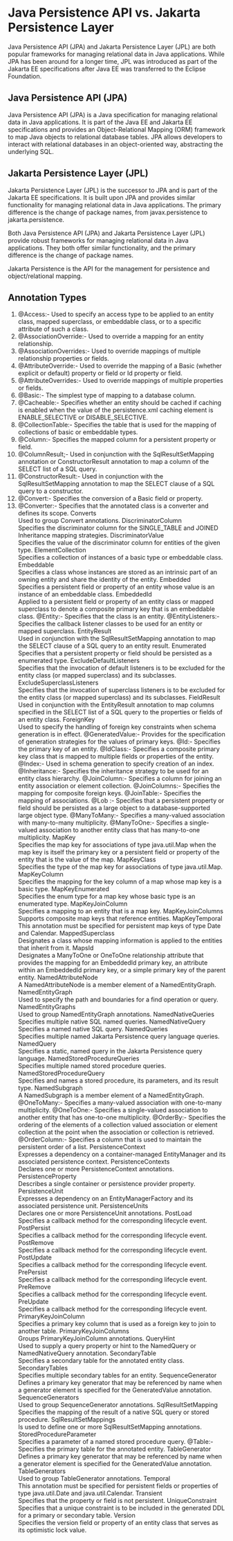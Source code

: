 # Java Persistence API vs. Jakarta Persistence Layer

Java Persistence API (JPA) and Jakarta Persistence Layer (JPL) are both popular frameworks for managing relational data in Java applications. While JPA has been around for a longer time, JPL was introduced as part of the Jakarta EE specifications after Java EE was transferred to the Eclipse Foundation.

## Java Persistence API (JPA)

Java Persistence API (JPA) is a Java specification for managing relational data in Java applications. It is part of the Java EE and Jakarta EE specifications and provides an Object-Relational Mapping (ORM) framework to map Java objects to relational database tables. JPA allows developers to interact with relational databases in an object-oriented way, abstracting the underlying SQL.

## Jakarta Persistence Layer (JPL)

Jakarta Persistence Layer (JPL) is the successor to JPA and is part of the Jakarta EE specifications. It is built upon JPA and provides similar functionality for managing relational data in Java applications. The primary difference is the change of package names, from javax.persistence to jakarta.persistence.

Both Java Persistence API (JPA) and Jakarta Persistence Layer (JPL) provide robust frameworks for managing relational data in Java applications. They both offer similar functionality, and the primary difference is the change of package names.

Jakarta Persistence is the API for the management for persistence and object/relational mapping.

## Annotation Types

1. @Access:- Used to specify an access type to be applied to an entity class, mapped superclass, or embeddable class, or to a specific attribute of such a class.
2. @AssociationOverride:- Used to override a mapping for an entity relationship.
3. @AssociationOverrides:- Used to override mappings of multiple relationship properties or fields.
4. @AttributeOverride:- Used to override the mapping of a Basic (whether explicit or default) property or field or Id property or field.
5. @AttributeOverrides:- Used to override mappings of multiple properties or fields.
6. @Basic:- The simplest type of mapping to a database column.
7. @Cacheable:- Specifies whether an entity should be cached if caching is enabled when the value of the persistence.xml caching element is ENABLE_SELECTIVE or DISABLE_SELECTIVE.
8. @CollectionTable:- Specifies the table that is used for the mapping of collections of basic or embeddable types.
9. @Column:- Specifies the mapped column for a persistent property or field.
10. @ColumnResult;- Used in conjunction with the SqlResultSetMapping annotation or ConstructorResult annotation to map a column of the SELECT list of a SQL query.
11. @ConstructorResult:- Used in conjunction with the SqlResultSetMapping annotation to map the SELECT clause of a SQL query to a constructor.
12. @Convert:- Specifies the conversion of a Basic field or property.
13. @Converter:- Specifies that the annotated class is a converter and defines its scope.
Converts 	
Used to group Convert annotations.
DiscriminatorColumn 	
Specifies the discriminator column for the SINGLE_TABLE and JOINED Inheritance mapping strategies.
DiscriminatorValue 	
Specifies the value of the discriminator column for entities of the given type.
ElementCollection 	
Specifies a collection of instances of a basic type or embeddable class.
Embeddable 	
Specifies a class whose instances are stored as an intrinsic part of an owning entity and share the identity of the entity.
Embedded 	
Specifies a persistent field or property of an entity whose value is an instance of an embeddable class.
EmbeddedId 	
Applied to a persistent field or property of an entity class or mapped superclass to denote a composite primary key that is an embeddable class.
@Entity:- Specifies that the class is an entity.
@EntityListeners:- Specifies the callback listener classes to be used for an entity or mapped superclass.
EntityResult 	
Used in conjunction with the SqlResultSetMapping annotation to map the SELECT clause of a SQL query to an entity result.
Enumerated 	
Specifies that a persistent property or field should be persisted as a enumerated type.
ExcludeDefaultListeners 	
Specifies that the invocation of default listeners is to be excluded for the entity class (or mapped superclass) and its subclasses.
ExcludeSuperclassListeners 	
Specifies that the invocation of superclass listeners is to be excluded for the entity class (or mapped superclass) and its subclasses.
FieldResult 	
Used in conjunction with the EntityResult annotation to map columns specified in the SELECT list of a SQL query to the properties or fields of an entity class.
ForeignKey 	
Used to specify the handling of foreign key constraints when schema generation is in effect.
@GeneratedValue:- Provides for the specification of generation strategies for the values of primary keys.
@Id:- Specifies the primary key of an entity.
@IdClass:- Specifies a composite primary key class that is mapped to multiple fields or properties of the entity.
@Index:- Used in schema generation to specify creation of an index.
@Inheritance:- Specifies the inheritance strategy to be used for an entity class hierarchy.
@JoinColumn:- Specifies a column for joining an entity association or element collection.
@JoinColumns:- Specifies the mapping for composite foreign keys.
@JoinTable:- Specifies the mapping of associations.
@Lob :- Specifies that a persistent property or field should be persisted as a large object to a database-supported large object type.
@ManyToMany:- Specifies a many-valued association with many-to-many multiplicity.
@ManyToOne:- Specifies a single-valued association to another entity class that has many-to-one multiplicity.
MapKey 	
Specifies the map key for associations of type java.util.Map when the map key is itself the primary key or a persistent field or property of the entity that is the value of the map.
MapKeyClass 	
Specifies the type of the map key for associations of type java.util.Map.
MapKeyColumn 	
Specifies the mapping for the key column of a map whose map key is a basic type.
MapKeyEnumerated 	
Specifies the enum type for a map key whose basic type is an enumerated type.
MapKeyJoinColumn 	
Specifies a mapping to an entity that is a map key.
MapKeyJoinColumns 	
Supports composite map keys that reference entities.
MapKeyTemporal 	
This annotation must be specified for persistent map keys of type Date and Calendar.
MappedSuperclass 	
Designates a class whose mapping information is applied to the entities that inherit from it.
MapsId 	
Designates a ManyToOne or OneToOne relationship attribute that provides the mapping for an EmbeddedId primary key, an attribute within an EmbeddedId primary key, or a simple primary key of the parent entity.
NamedAttributeNode 	
A NamedAttributeNode is a member element of a NamedEntityGraph.
NamedEntityGraph 	
Used to specify the path and boundaries for a find operation or query.
NamedEntityGraphs 	
Used to group NamedEntityGraph annotations.
NamedNativeQueries 	
Specifies multiple native SQL named queries.
NamedNativeQuery 	
Specifies a named native SQL query.
NamedQueries 	
Specifies multiple named Jakarta Persistence query language queries.
NamedQuery 	
Specifies a static, named query in the Jakarta Persistence query language.
NamedStoredProcedureQueries 	
Specifies multiple named stored procedure queries.
NamedStoredProcedureQuery 	
Specifies and names a stored procedure, its parameters, and its result type.
NamedSubgraph 	
A NamedSubgraph is a member element of a NamedEntityGraph.
@OneToMany:- Specifies a many-valued association with one-to-many multiplicity.
@OneToOne:- Specifies a single-valued association to another entity that has one-to-one multiplicity.
@OrderBy:- Specifies the ordering of the elements of a collection valued association or element collection at the point when the association or collection is retrieved.
@OrderColumn:- Specifies a column that is used to maintain the persistent order of a list.
PersistenceContext 	
Expresses a dependency on a container-managed EntityManager and its associated persistence context.
PersistenceContexts 	
Declares one or more PersistenceContext annotations.
PersistenceProperty 	
Describes a single container or persistence provider property.
PersistenceUnit 	
Expresses a dependency on an EntityManagerFactory and its associated persistence unit.
PersistenceUnits 	
Declares one or more PersistenceUnit annotations.
PostLoad 	
Specifies a callback method for the corresponding lifecycle event.
PostPersist 	
Specifies a callback method for the corresponding lifecycle event.
PostRemove 	
Specifies a callback method for the corresponding lifecycle event.
PostUpdate 	
Specifies a callback method for the corresponding lifecycle event.
PrePersist 	
Specifies a callback method for the corresponding lifecycle event.
PreRemove 	
Specifies a callback method for the corresponding lifecycle event.
PreUpdate 	
Specifies a callback method for the corresponding lifecycle event.
PrimaryKeyJoinColumn 	
Specifies a primary key column that is used as a foreign key to join to another table.
PrimaryKeyJoinColumns 	
Groups PrimaryKeyJoinColumn annotations.
QueryHint 	
Used to supply a query property or hint to the NamedQuery or NamedNativeQuery annotation.
SecondaryTable 	
Specifies a secondary table for the annotated entity class.
SecondaryTables 	
Specifies multiple secondary tables for an entity.
SequenceGenerator 	
Defines a primary key generator that may be referenced by name when a generator element is specified for the GeneratedValue annotation.
SequenceGenerators 	
Used to group SequenceGenerator annotations.
SqlResultSetMapping 	
Specifies the mapping of the result of a native SQL query or stored procedure.
SqlResultSetMappings 	
Is used to define one or more SqlResultSetMapping annotations.
StoredProcedureParameter 	
Specifies a parameter of a named stored procedure query.
@Table:- Specifies the primary table for the annotated entity.
TableGenerator 	
Defines a primary key generator that may be referenced by name when a generator element is specified for the GeneratedValue annotation.
TableGenerators 	
Used to group TableGenerator annotations.
Temporal 	
This annotation must be specified for persistent fields or properties of type java.util.Date and java.util.Calendar.
Transient 	
Specifies that the property or field is not persistent.
UniqueConstraint 	
Specifies that a unique constraint is to be included in the generated DDL for a primary or secondary table.
Version 	
Specifies the version field or property of an entity class that serves as its optimistic lock value.